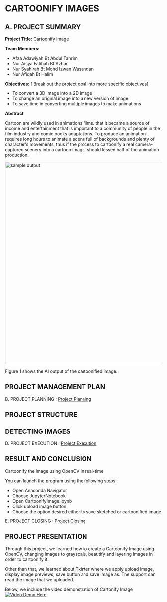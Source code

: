 # CARTOONIFY IMAGES

## A. PROJECT SUMMARY

**Project Title:** Cartoonify image

**Team Members:** 
- Afza Adawiyah Bt Abdul Tahrim
- Nur Aisya Fatihah Bt Azhar
- Nur Syahirah Bt Mohd Izwan Wasandan
- Nur Afiqah Bt Halim


**Objectives:**
[ Break out the project goal into more specific objectives]
- To convert a 3D image into a 2D image
- To change an original image into a new version of image
- To save time in converting multiple images to make animations


**Abstract**

Cartoon are wildly used in animations films. that it became a source of income and entertainment that is important to a community of people in the film industry and comic books adaptations. To produce an animation requires long hours to animate a scene full of backgrounds and plenty of character's movements, thus if the process to cartoonify a real camera-captured scenery into a cartoon image, should lessen half of the animation production.


<img width="652" alt="sample output" src="https://user-images.githubusercontent.com/80894743/123343617-ae346200-d584-11eb-9145-36a86ed788d7.png">


Figure 1 shows the AI output of the cartoonified image.


## PROJECT MANAGEMENT PLAN
B. PROJECT PLANNING : [Project Planning](https://github.com/AfzaAdaw/Artificial-Intelligence-Project/blob/dbed643ff200a45aeaceb511156243c2f6b397c8/Documentation/B-%20Project%20Planning.md)



## PROJECT STRUCTURE


## DETECTING IMAGES
D. PROJECT EXECUTION : [Project Execution](https://github.com/AfzaAdaw/Artificial-Intelligence-Project/blob/main/Documentation/D-Project%20Execution.md) 

## RESULT AND CONCLUSION
Cartoonify the image using OpenCV in real-time

You can launch the program using the following steps:
- Open Anaconda Navigator
- Choose JupyterNotebook
- Open CartoonifyImage.ipynb
- Click upload image button
- Choose the option desired either to save sketched or cartoonified image

E. PROJECT CLOSING : [Project Closing](https://github.com/AfzaAdaw/Artificial-Intelligence-Project/blob/main/Documentation/E-ProjectClosing.md)

## PROJECT PRESENTATION 
Through this project, we learned how to create a Cartoonify Image using OpenCV, changing images to grayscale, beautify and layering images in order to cartoonify it.

Other than that, we learned about Tkinter where we apply upload image, display image previews, save button and save image as. The support can read the image that we uploaded. 

Below, we include the video demonstration of Cartonify Image
[![Video Demo Here](https://user-images.githubusercontent.com/80894743/123387576-87008380-d5ca-11eb-9f78-7df5c961e386.png)](https://youtu.be/CtCiGQ98nsQ)

